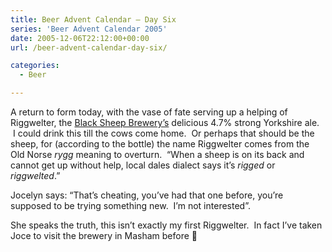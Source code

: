 ```yaml
---
title: Beer Advent Calendar – Day Six
series: 'Beer Advent Calendar 2005'
date: 2005-12-06T22:12:00+00:00
url: /beer-advent-calendar-day-six/

categories:
  - Beer

---
```

A return to form today, with the vase of fate serving up a helping of Riggwelter, the [Black Sheep Brewery’s][1] delicious 4.7% strong Yorkshire ale. &nbsp;I could drink this till the cows come home. &nbsp;Or perhaps that should be the sheep, for (according to the bottle) the name Riggwelter comes from the Old Norse _rygg_ meaning to overturn. &nbsp;&#8220;When a sheep is on its back and cannot get up without help, local dales dialect says it’s _rigged_ or _riggwelted_.&#8221;

Jocelyn says: &#8220;That’s cheating, you’ve had that one before, you’re supposed to be trying something new. &nbsp;I’m not interested&#8221;.

She speaks the truth, this isn’t exactly my first Riggwelter. &nbsp;In fact I’ve taken Joce to visit the brewery in Masham before 🙂

 [1]: http://www.blacksheepbrewery.com/